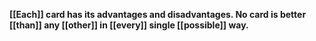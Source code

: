 **[[Each]] card has its advantages and disadvantages. No card is better [[than]] any [[other]] in [[every]] single [[possible]] way.**